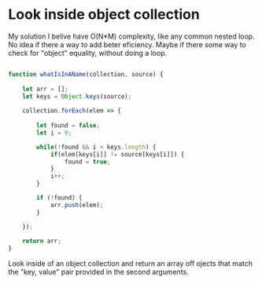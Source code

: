 Look inside object collection
=============================

My solution I belive have O(N*M) complexity, like any common nested loop. No idea if there a way to add beter eficiency. Maybe if there some way to check for "object" equality, without doing a loop. 

```javascript

function whatIsInAName(collection, source) {
    
    let arr = [];
    let keys = Object.keys(source);
    
    collection.forEach(elem => {
        
        let found = false;
        let i = 0;

        while(!found && i < keys.length) {
            if(elem[keys[i]] != source[keys[i]]) {
                found = true;
            }
            i++;
        }

        if (!found) {
            arr.push(elem);
        }

    });
    
    return arr;
}

```

Look inside of an object collection and return an array off ojects that match the "key, value" pair provided in the second arguments.